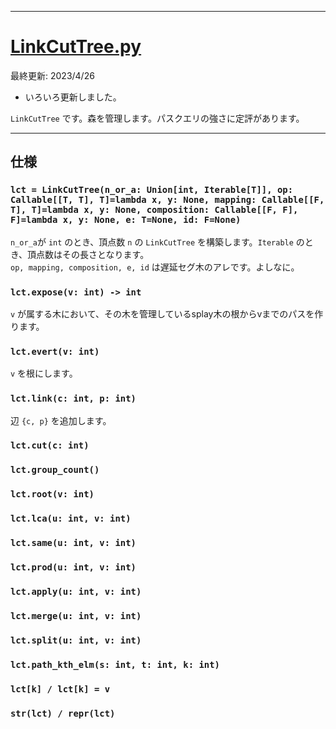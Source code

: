 _____

# [LinkCutTree.py](https://github.com/titanium-22/Library_py/blob/main/DataStructures/DynamicConnectivity/LinkCutTree.py)

最終更新: 2023/4/26
- いろいろ更新しました。  

`LinkCutTree` です。森を管理します。パスクエリの強さに定評があります。

_____

## 仕様

### `lct = LinkCutTree(n_or_a: Union[int, Iterable[T]], op: Callable[[T, T], T]=lambda x, y: None, mapping: Callable[[F, T], T]=lambda x, y: None, composition: Callable[[F, F], F]=lambda x, y: None, e: T=None, id: F=None)`
`n_or_a`が `int` のとき、頂点数 `n` の `LinkCutTree` を構築します。`Iterable` のとき、頂点数はその長さとなります。  
`op, mapping, composition, e, id` は遅延セグ木のアレです。よしなに。

### `lct.expose(v: int) -> int`
`v` が属する木において、その木を管理しているsplay木の根からvまでのパスを作ります。

### `lct.evert(v: int)`
`v` を根にします。

### `lct.link(c: int, p: int)`
辺 `{c, p}` を追加します。

### `lct.cut(c: int)`

### `lct.group_count()`

### `lct.root(v: int)`

### `lct.lca(u: int, v: int)`

### `lct.same(u: int, v: int)`

### `lct.prod(u: int, v: int)`

### `lct.apply(u: int, v: int)`

### `lct.merge(u: int, v: int)`

### `lct.split(u: int, v: int)`

### `lct.path_kth_elm(s: int, t: int, k: int)`

### `lct[k] / lct[k] = v`

### `str(lct) / repr(lct)`
